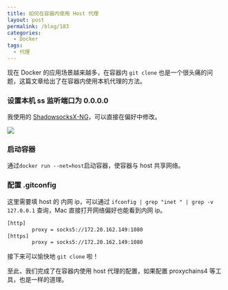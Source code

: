```yaml
---
title: 如何在容器内使用 Host 代理
layout: post
permalink: /blog/183
categories:
  - Docker
tags:
  - 代理
---
```


现在 Docker 的应用场景越来越多，在容器内 `git clone` 也是一个很头痛的问题，这篇文章给出了在容器内使用本机代理的方法。

### 设置本机 ss 监听端口为 0.0.0.0

我使用的 [ShadowsocksX-NG](https://github.com/shadowsocks/ShadowsocksX-NG)，可以直接在偏好中修改。

![](https://ws1.sinaimg.cn/large/9cd77f2egy1fdvlkbd25vj20ww0qmq6a.jpg)

### 启动容器

通过`docker run --net=host`启动容器，使容器与 host 共享网络。

### 配置 .gitconfig

这里需要填 host 的 内网 ip，可以通过 `ifconfig | grep "inet " | grep -v 127.0.0.1` 查询，Mac 直接打开网络偏好也能看到内网 ip。

```bash
[http]
        proxy = socks5://172.20.162.149:1080
[https]
        proxy = socks5://172.20.162.149:1080
```

接下来可以愉快地 `git clone` 啦！

至此，我们完成了在容器内使用 host 代理的配置，如果配置 proxychains4 等工具，也是一样的道理。